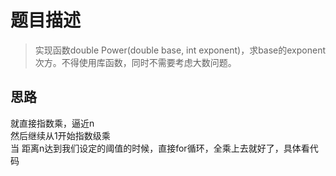 # 题目描述
>实现函数double Power(double base, int exponent)，求base的exponent次方。不得使用库函数，同时不需要考虑大数问题。
 
## 思路
就直接指数乘，逼近n\
然后继续从1开始指数级乘\
当 距离n达到我们设定的阈值的时候，直接for循环，全乘上去就好了，具体看代码